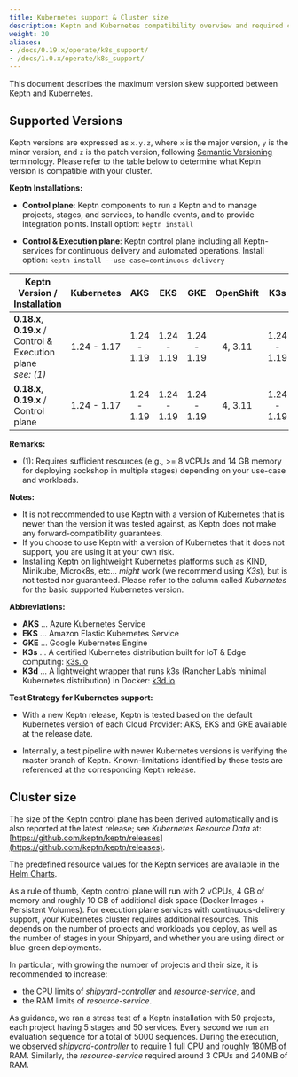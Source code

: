 ```yaml
---
title: Kubernetes support & Cluster size
description: Keptn and Kubernetes compatibility overview and required cluster size.
weight: 20
aliases:
- /docs/0.19.x/operate/k8s_support/
- /docs/1.0.x/operate/k8s_support/
---
```


This document describes the maximum version skew supported between Keptn and Kubernetes.

## Supported Versions

Keptn versions are expressed as `x.y.z`, where `x` is the major version, `y` is the minor version, and `z` is the patch version, following [Semantic Versioning](https://semver.org/spec/v2.0.0.html) terminology. Please refer to the table below to determine what Keptn version is compatible with your cluster.

**Keptn Installations:**

* **Control plane**: Keptn components to run a Keptn and to manage projects, stages, and services, to handle events, and to provide integration points. Install option: `keptn install`

* **Control & Execution plane**: Keptn control plane including all Keptn-services for continuous delivery and automated operations. Install option: `keptn install --use-case=continuous-delivery`

<!-- use https://www.tablesgenerator.com/markdown_tables# for editing -->

| Keptn Version /<br>Installation                           | Kubernetes  | AKS                       | EKS                       | GKE           | OpenShift   | K3s         | Minishift               |
|-----------------------------------------------------------|:-----------:|:-------------------------:|:-------------------------:|:-------------:|:-----------:|:-----------:|:------------------------|
| **0.18.x**, **0.19.x** / <br>Control & Execution plane<br>*see: (1)*   | 1.24 - 1.17 | 1.24 - 1.19 | 1.24 - 1.19 | 1.24 - 1.19   | 4, 3.11     | 1.24 - 1.19 | 1.34.2<br>(K8s: 1.11)   |
| **0.18.x**, **0.19.x** / <br>Control plane                             | 1.24 - 1.17 | 1.24 - 1.19 | 1.24 - 1.19 | 1.24 - 1.19   | 4, 3.11     | 1.24 - 1.19 | 1.34.2<br>(K8s: 1.11)   |

**Remarks:**

* (1): Requires sufficient resources (e.g., >= 8 vCPUs and 14 GB memory for deploying sockshop in multiple stages) depending on your use-case and workloads.

**Notes:**

* It is not recommended to use Keptn with a version of Kubernetes that is newer than the version it was tested against, as Keptn does not make any forward-compatibility guarantees.
* If you choose to use Keptn with a version of Kubernetes that it does not support, you are using it at your own risk.
* Installing Keptn on lightweight Kubernetes platforms such as KIND, Minikube, Microk8s, etc... *might* work (we recommend using *K3s*), but is not tested nor guaranteed. Please refer to the column called *Kubernetes* for the basic supported Kubernetes version.

**Abbreviations:**

* **AKS** ... Azure Kubernetes Service
* **EKS** ... Amazon Elastic Kubernetes Service
* **GKE** ... Google Kubernetes Engine
* **K3s** ... A certified Kubernetes distribution built for IoT & Edge computing: [k3s.io](https://k3s.io/)
* **K3d** ... A lightweight wrapper that runs k3s (Rancher Lab’s minimal Kubernetes distribution) in Docker: [k3d.io](https://k3d.io/v5.3.0/)

**Test Strategy for Kubernetes support:**

* With a new Keptn release, Keptn is tested based on the default Kubernetes version of each Cloud Provider: AKS, EKS and GKE available at the release date.

* Internally, a test pipeline with newer Kubernetes versions is verifying the master branch of Keptn. Known-limitations identified by these tests are referenced at the corresponding Keptn release.

## Cluster size

The size of the Keptn control plane has been derived automatically and is also reported at the latest release; see *Kubernetes Resource Data* at: [https://github.com/keptn/keptn/releases](https://github.com/keptn/keptn/releases).

The predefined resource values for the Keptn services are available in the [Helm Charts](https://github.com/keptn/keptn/blob/0.17.0/installer/manifests/keptn/charts/control-plane/templates/core.yaml).

As a rule of thumb, Keptn control plane will run with 2 vCPUs, 4 GB of memory and roughly 10 GB of additional disk space (Docker Images + Persistent Volumes).
For execution plane services with continuous-delivery support, your Kubernetes cluster requires additional resources.
This depends on the number of projects and workloads you deploy, as well as the number of stages in your Shipyard, and whether you are using direct or blue-green deployments.

In particular, with growing the number of projects and their size, it is recommended to increase:

* the CPU limits of *shipyard-controller* and *resource-service*, and
* the RAM limits of *resource-service*.

As guidance, we ran a stress test of a Keptn installation with 50 projects, each project having 5 stages and 50 services. Every second we run an evaluation sequence for a total of 5000 sequences.
During the execution, we observed *shipyard-controller* to require 1 full CPU and roughly 180MB of RAM. Similarly, the *resource-service* required around 3 CPUs and 240MB of RAM. 

